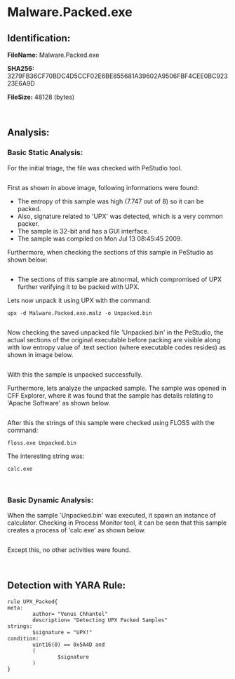 # Malware.Packed.exe

## Identification:

**FileName:** Malware.Packed.exe

**SHA256:** 3279FB36CF70BDC4D5CCF02E6BE855681A39602A9506FBF4CEE0BC92323E6A9D

**FileSize:** 48128 (bytes)

<br>

## Analysis:

### Basic Static Analysis:

For the initial triage, the file was checked with PeStudio tool. 

<image src="../Images/Malware.Packed.exe1.png" caption="" alt="" height="" width="" position="center" command="fit" option="" class="img-fluid" title="" >

First as shown in above image, following informations were found:
- The entropy of this sample was high (7.747 out of 8) so it can be packed.
- Also, signature related to 'UPX' was detected, which is a very common packer. 
- The sample is 32-bit and has a GUI interface.
- The sample was compiled on Mon Jul 13 08:45:45 2009.

Furthermore, when checking the sections of this sample in PeStudio as shown below:

<image src="../Images/Malware.Packed.exe2.png" caption="" alt="" height="" width="" position="center" command="fit" option="" class="img-fluid" title="" >

- The sections of this sample are abnormal, which compromised of UPX further verifying it to be packed with UPX. 

Lets now unpack it using UPX with the command:

`upx -d Malware.Packed.exe.malz -o Unpacked.bin`

<image src="../Images/Malware.Packed.exe3.png" caption="" alt="" height="" width="" position="center" command="fit" option="" class="img-fluid" title="" >

Now checking the saved unpacked file 'Unpacked.bin' in the PeStudio, the actual sections of the original executable before packing are visible along with low entropy value of .text section (where executable codes resides) as shown in image below.

<image src="../Images/Malware.Packed.exe4.png" caption="" alt="" height="" width="" position="center" command="fit" option="" class="img-fluid" title="" >

With this the sample is unpacked successfully.

Furthermore, lets analyze the unpacked sample. The sample was opened in CFF Explorer, where it was found that the sample has details relating to 'Apache Software' as shown below. 

<image src="../Images/Malware.Packed.exe5.png" caption="" alt="" height="" width="" position="center" command="fit" option="" class="img-fluid" title="" >

After this the strings of this sample were checked using FLOSS with the command:

`floss.exe Unpacked.bin`

The interesting string was:

`calc.exe`

<br>

### Basic Dynamic Analysis:

When the sample 'Unpacked.bin' was executed, it spawn an instance of calculator. Checking in Process Monitor tool, it can be seen that this sample creates a process of 'calc.exe' as shown below.

<image src="../Images/Malware.Packed.exe6.png" caption="" alt="" height="" width="" position="center" command="fit" option="" class="img-fluid" title="" >


Except this, no other activities were found.

<br>

## Detection with YARA Rule:

    rule UPX_Packed{
    meta:
            author= "Venus Chhantel"
            description= "Detecting UPX Packed Samples"
    strings:
            $signature = "UPX!"
    condition:
            uint16(0) == 0x5A4D and
            (
                    $signature 
            )
    }
